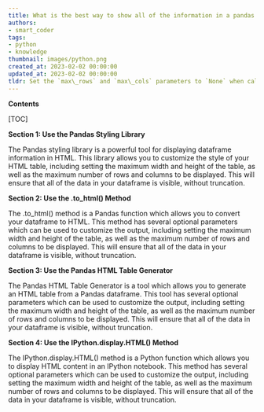 ```yaml
---
title: What is the best way to show all of the information in a pandas dataframe when converting it to html format?
authors:
- smart_coder
tags:
- python
- knowledge
thumbnail: images/python.png
created_at: 2023-02-02 00:00:00
updated_at: 2023-02-02 00:00:00
tldr: Set the `max\_rows` and `max\_cols` parameters to `None` when calling `df.to\_html()`.
---
```


**Contents**

[TOC]

**Section 1: Use the Pandas Styling Library**

The Pandas styling library is a powerful tool for displaying dataframe information in HTML. This library allows you to customize the style of your HTML table, including setting the maximum width and height of the table, as well as the maximum number of rows and columns to be displayed. This will ensure that all of the data in your dataframe is visible, without truncation.

**Section 2: Use the .to_html() Method**

The .to_html() method is a Pandas function which allows you to convert your dataframe to HTML. This method has several optional parameters which can be used to customize the output, including setting the maximum width and height of the table, as well as the maximum number of rows and columns to be displayed. This will ensure that all of the data in your dataframe is visible, without truncation.

**Section 3: Use the Pandas HTML Table Generator**

The Pandas HTML Table Generator is a tool which allows you to generate an HTML table from a Pandas dataframe. This tool has several optional parameters which can be used to customize the output, including setting the maximum width and height of the table, as well as the maximum number of rows and columns to be displayed. This will ensure that all of the data in your dataframe is visible, without truncation.

**Section 4: Use the IPython.display.HTML() Method**

The IPython.display.HTML() method is a Python function which allows you to display HTML content in an IPython notebook. This method has several optional parameters which can be used to customize the output, including setting the maximum width and height of the table, as well as the maximum number of rows and columns to be displayed. This will ensure that all of the data in your dataframe is visible, without truncation.
